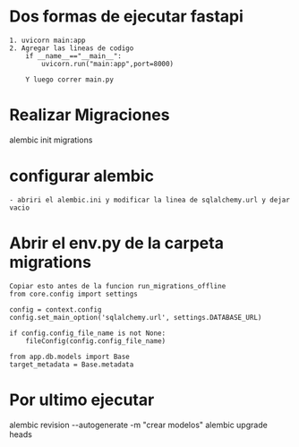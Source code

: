 # Dos formas de ejecutar fastapi
    1. uvicorn main:app
    2. Agregar las lineas de codigo 
        if __name__=="__main__":
            uvicorn.run("main:app",port=8000)
        
        Y luego correr main.py

# Realizar Migraciones

alembic init migrations

# configurar alembic
    - abriri el alembic.ini y modificar la linea de sqlalchemy.url y dejar vacio
# Abrir el env.py de la carpeta migrations
    Copiar esto antes de la funcion run_migrations_offline
    from core.config import settings

    config = context.config
    config.set_main_option('sqlalchemy.url', settings.DATABASE_URL)

    if config.config_file_name is not None:
        fileConfig(config.config_file_name)

    from app.db.models import Base
    target_metadata = Base.metadata
# Por ultimo ejecutar
alembic revision --autogenerate -m "crear modelos"
alembic upgrade heads